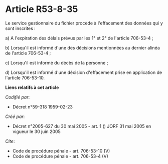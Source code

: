 # Article R53-8-35

Le service gestionnaire du fichier procède à l'effacement des données qui y sont inscrites : 

a) A l'expiration des délais prévus par les 1° et 2° de l'article 706-53-4 ; 

b) Lorsqu'il est informé d'une des décisions mentionnées au dernier alinéa de l'article 706-53-4 ; 

c) Lorsqu'il est informé du décès de la personne ; 

d) Lorsqu'il est informé d'une décision d'effacement prise en application de l'article 706-53-10.

**Liens relatifs à cet article**

_Codifié par_:

  - Décret n°59-318 1959-02-23

_Créé par_:

  - Décret n°2005-627 du 30 mai 2005 - art. 1 () JORF 31 mai 2005 en vigueur le  30 juin 2005

_Cite_:

  - Code de procédure pénale - art. 706-53-10 (V)
  - Code de procédure pénale - art. 706-53-4 (V)
